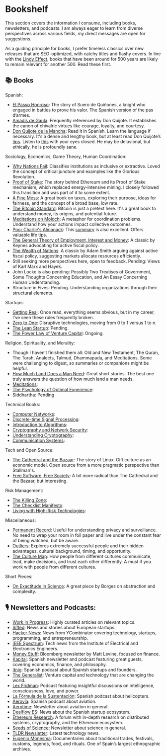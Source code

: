 # Bookshelf

This section covers the information I consume, including books, newsletters, and podcasts. I am always eager to learn from diverse perspectives across various fields, my direct messages are open for suggestions.

As a guiding principle for books, I prefer timeless classics over new releases that are SEO-optimized, with catchy titles and flashy covers. In line with the [Lindy Effect](https://en.wikipedia.org/wiki/Lindy_effect), books that have been around for 500 years are likely to remain relevant for another 500. Read these first.



## 📚 Books

Spanish:

- [El Passo Honroso](https://www.goodreads.com/book/show/3555721): The story of Suero de Quiñones, a knight who engaged in battles to prove his valor. The Spanish version of the pas d’armes.
- [Amadís de Gaula](https://www.goodreads.com/book/show/86248): Frequently referenced by Don Quijote. It establishes the canon of chivalric virtues like courage, loyalty, and courtesy.
- [Don Quijote de la Mancha](https://www.goodreads.com/book/show/135524233): Read it in Spanish. Learn the language if necessary. It's a dense and lengthy book, but at least read Don Quijote’s [tips](https://cvc.cervantes.es/literatura/clasicos/quijote/edicion/parte2/cap42/default.htm). Listen to [this](https://www.youtube.com/watch?v=OtUOrAiIJQc) with your eyes closed. He may be delusional, but ethically, he is profoundly sane.

Sociology, Economics, Game Theory, Human Coordination:

- [Why Nations Fail](https://www.goodreads.com/book/show/17434641-why-nations-fail): Classifies institutions as inclusive or extractive. Loved the concept of critical juncture and examples like the Glorious Revolution.
- [Proof of Stake](https://www.goodreads.com/book/show/59892281-proof-of-stake): The story behind Ethereum and its Proof of Stake mechanism, which replaced energy-intensive mining. I closely followed this transition and was part of it to some extent.
- [A Fine Mess](https://www.goodreads.com/book/show/32301945-a-fine-mess): A great book on taxes, exploring their purpose, ideas for fairness, and the concept of a broad base, low rate.
- [The Bitcoin Standard](https://www.goodreads.com/book/show/36448501): Bitcoin is just a pretext here. It's a great book to understand money, its origins, and potential future.
- [Meditations on Moloch](https://slatestarcodex.com/2014/07/30/meditations-on-moloch/): A metaphor for coordination problems. Understand how your actions impact collective outcomes.
- [Poor Charlie's Almanack](https://www.goodreads.com/book/show/944652): This [summary](https://blas.com/wp-content/uploads/2015/05/Poor-Charlies-Almanack_RH.pdf) is also excellent. Offers valuable life tips.
- [The General Theory of Employment, Interest and Money](https://www.goodreads.com/book/show/303615): A classic by Keynes advocating for active fiscal policy.
- [The Wealth of Nations](https://www.goodreads.com/book/show/115596): A classic by Adam Smith arguing against active fiscal policy, suggesting markets allocate resources efficiently.
- Still seeking more perspectives here, open to feedback. Pending: Views of Karl Marx and Hayek.
- John Locke is also pending: Possibly Two Treatises of Government, Some Thoughts Concerning Education, and An Essay Concerning Human Understanding.
- Structure in Fives: Pending. Understanding organizations through their structural elements.

Startups:

- [Getting Real](https://www.goodreads.com/book/show/447648): Once read, everything seems obvious, but in my career, I've seen these rules frequently broken.
- [Zero to One](https://www.goodreads.com/book/show/18050143): Disruptive technologies, moving from 0 to 1 versus 1 to n.
- [The Lean Startup](https://www.goodreads.com/book/show/10127019): Pending.
- [The Power Law of Venture Capital](https://www.goodreads.com/book/show/58009109): Ongoing.

Religion, Spirituality, and Morality:

- Though I haven’t finished them all: Old and New Testament, The Quran, The Torah, Analects, Talmud, Dhammapada, and Meditations. Some were challenging to digest, so summaries or companions might be helpful.
- [How Much Land Does a Man Need](https://www.goodreads.com/book/show/24874324): Great short stories. The best one truly answers the question of how much land a man needs.
- [Meditations](https://www.goodreads.com/book/show/30659):
- [The Psychology of Optimal Experience](https://www.goodreads.com/book/show/66354):
- Siddhartha: Pending

Technical Books:

- [Computer Networks](https://www.goodreads.com/book/show/83847):
- [Discrete-time Signal Processing](https://www.goodreads.com/book/show/166325):
- [Introduction to Algorithms](https://www.goodreads.com/book/show/108986):
- [Cryptography and Network Security](https://www.goodreads.com/book/show/634829):
- [Understanding Cryptography](https://www.amazon.com/Understanding-Cryptography-Established-Asymmetric-Post-Quantum/dp/3662690063):
- [Communication Systems](https://www.goodreads.com/book/show/589002):

Tech and Open Source:

- [The Cathedral and the Bazaar](https://www.goodreads.com/book/show/134825): The story of Linux. Gift culture as an economic model. Open source from a more pragmatic perspective than Stallman's.
- [Free Software, Free Society](https://www.goodreads.com/book/show/942560): A bit more radical than The Cathedral and the Bazaar, but interesting.

Risk Management:

- [The Killing Zone](https://www.goodreads.com/book/show/19382622):
- [The Checklist Manifesto](https://www.goodreads.com/book/show/6667514):
- [Living with High-Risk Technologies](https://goodreads.com/book/show/192408):

Miscellaneous:

- [Permanent Record](https://www.goodreads.com/book/show/46223297): Useful for understanding privacy and surveillance. No need to wrap your room in foil paper and live under the constant fear of being watched, but be aware.
- [Outliers](https://www.goodreads.com/book/show/3228917): Explores extremely successful people and their hidden advantages, cultural background, timing, and opportunity.
- [The Culture Map](https://www.goodreads.com/book/show/22085568): How people from different cultures communicate, lead, make decisions, and trust each other differently. A must if you work with people from different cultures.

Short Pieces:

- [On Exactitude in Science](https://kwarc.info/teaching/TDM/Borges.pdf): A great piece by Borges on abstraction and complexity.

## 🎙️ Newsletters and Podcasts:

- [Work in Progress](https://worksinprogress.co/): Highly curated articles on relevant topics.
- [Sifted](https://sifted.eu/): News and stories about European startups.
- [Hacker News](https://news.ycombinator.com/): News from YCombinator covering technology, startups, programming, and entrepreneurship.
- [IEEE Spectrum](https://spectrum.ieee.org/): Tech news from the Institute of Electrical and Electronics Engineers.
- [Money Stuff](https://www.bloomberg.com/account/newsletters/money-stuff): Bloomberg newsletter by Matt Levine, focused on finance.
- [Kapital](https://joantubau.substack.com/): Spanish newsletter and podcast featuring great guests, covering economics, finance, and philosophy.
- [Itnig](https://itnig.net/): Spanish podcast about Spanish startups and founders.
- [The Generalist](https://thegeneralist.substack.com/): Venture capital and technology that are changing the world.
- [Lex Fridman](https://lexfridman.com/podcast/): Podcast featuring insightful discussions on intelligence, consciousness, love, and power.
- [La Fórmula de la Sustentación](https://open.spotify.com/show/0OE6rsozprlqZzOeXF48aZ): Spanish podcast about helicopters.
- [Aerovía](https://www.aerovia.net/): Spanish podcast about aviation.
- [Aerotime](https://www.aerotime.aero/): Newsletter about aviation in general.
- [Dealflow ES](https://dealflow.es/): News about the Spanish startup ecosystem.
- [Ethereum Research](https://ethresear.ch): A forum with in-depth research on distributed systems, cryptography, and the Ethereum ecosystem.
- [Seeds of Science](https://www.theseedsofscience.pub/): Newsletter about science in general.
- [TLDR Newsletter](https://tldr.tech/): Latest technology news.
- [Eugenio Monesma](https://www.youtube.com/@eugeniomonesma-documentales): Documentaries about traditional trades, festivals, customs, legends, food, and rituals. One of Spain’s largest ethnographic archives.
